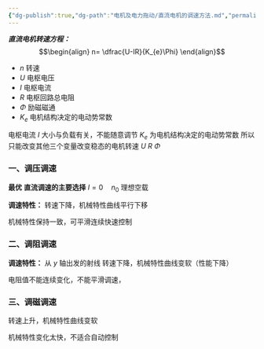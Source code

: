```yaml
---
{"dg-publish":true,"dg-path":"电机及电力拖动/直流电机的调速方法.md","permalink":"/电机及电力拖动/直流电机的调速方法/","dgPassFrontmatter":true,"noteIcon":"","created":"2024-04-18T21:52:26.613+08:00","updated":"2024-06-06T11:00:34.402+08:00"}
---
```


***直流电机转速方程：***
$$\begin{align}
n= \dfrac{U-IR}{K_{e}\Phi}
\end{align}$$
- $n$    转速
- $U$   电枢电压
- $I$   电枢电流
- $R$   电枢回路总电阻
- $\Phi$  励磁磁通
- $K_{e}$  电机结构决定的电动势常数

电枢电流 $I$ 大小与负载有关，不能随意调节
$K_{e}$ 为电机结构决定的电动势常数
所以只能改变其他三个变量改变稳态的电机转速
$U$    $R$    $\Phi$
### 一、调压调速
**最优**    **直流调速的主要选择**
$I=0 \quad n_{0}$  理想空载

**调速特性：**
转速下降，机械特性曲线平行下移

机械特性保持一致，可平滑连续快速控制

### 二、调阻调速

**调速特性：**
从 $y$ 轴出发的射线
转速下降，机械特性曲线变软（性能下降）

电阻值不能连续变化，不能平滑调速，
### 三、调磁调速
转速上升，机械特性曲线变软

机械特性变化太快，不适合自动控制

